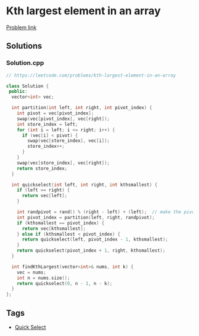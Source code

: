 # Kth largest element in an array

[Problem link](https://leetcode.com/problems/kth-largest-element-in-an-array)

## Solutions


### Solution.cpp
```cpp
// https://leetcode.com/problems/kth-largest-element-in-an-array

class Solution {
 public:
  vector<int> vec;

  int partition(int left, int right, int pivot_index) {
    int pivot = vec[pivot_index];
    swap(vec[pivot_index], vec[right]);
    int store_index = left;
    for (int i = left; i <= right; i++) {
      if (vec[i] < pivot) {
        swap(vec[store_index], vec[i]);
        store_index++;
      }
    }
    swap(vec[store_index], vec[right]);
    return store_index;
  }

  int quickselect(int left, int right, int kthsmallest) {
    if (left == right) {
      return vec[left];
    }

    int randpivot = rand() % (right - left) + (left);  // make the pivot random
    int pivot_index = partition(left, right, randpivot);
    if (kthsmallest == pivot_index) {
      return vec[kthsmallest];
    } else if (kthsmallest < pivot_index) {
      return quickselect(left, pivot_index - 1, kthsmallest);
    }
    return quickselect(pivot_index + 1, right, kthsmallest);
  }

  int findKthLargest(vector<int>& nums, int k) {
    vec = nums;
    int n = nums.size();
    return quickselect(0, n - 1, n - k);
  }
};
```
## Tags

* [Quick Select](/README.md#Quick_Select)
